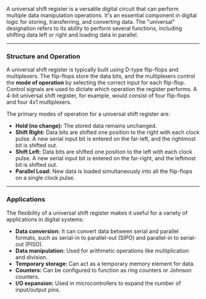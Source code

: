 A universal shift register is a versatile digital circuit that can perform multiple data manipulation operations. It's an essential component in digital logic for storing, transferring, and converting data. The "universal" designation refers to its ability to perform several functions, including shifting data left or right and loading data in parallel.

***

### **Structure and Operation**

A universal shift register is typically built using D-type flip-flops and multiplexers. The flip-flops store the data bits, and the multiplexers control the **mode of operation** by selecting the correct input for each flip-flop. Control signals are used to dictate which operation the register performs. A 4-bit universal shift register, for example, would consist of four flip-flops and four 4x1 multiplexers.

The primary modes of operation for a universal shift register are:
* **Hold (no change):** The stored data remains unchanged.
* **Shift Right:** Data bits are shifted one position to the right with each clock pulse. A new serial input bit is entered on the far-left, and the rightmost bit is shifted out.
* **Shift Left:** Data bits are shifted one position to the left with each clock pulse. A new serial input bit is entered on the far-right, and the leftmost bit is shifted out.
* **Parallel Load:** New data is loaded simultaneously into all the flip-flops on a single clock pulse.

***

### **Applications**

The flexibility of a universal shift register makes it useful for a variety of applications in digital systems:
* **Data conversion:** It can convert data between serial and parallel formats, such as serial-in to parallel-out (SIPO) and parallel-in to serial-out (PISO).
* **Data manipulation:** Used for arithmetic operations like multiplication and division.
* **Temporary storage:** Can act as a temporary memory element for data.
* **Counters:** Can be configured to function as ring counters or Johnson counters.
* **I/O expansion:** Used in microcontrollers to expand the number of input/output pins.
